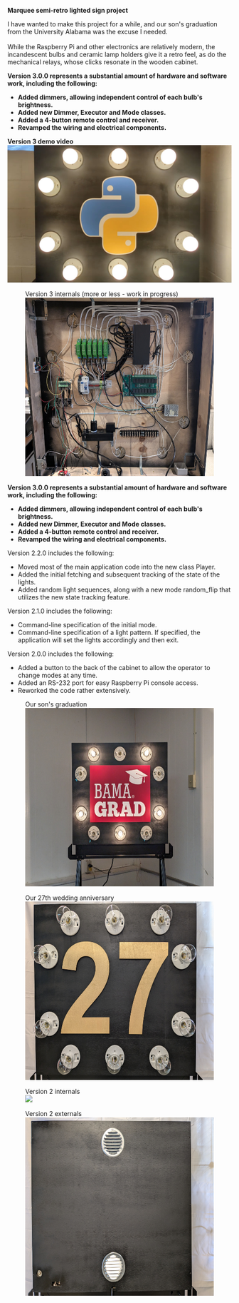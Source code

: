 **Marquee semi-retro lighted sign project**

I have wanted to make this project for a while, and our son's graduation from the University Alabama was the excuse I needed.<br/><br/>
While the Raspberry Pi and other electronics are relatively modern, the incandescent bulbs and ceramic lamp holders give it a retro feel, as do the mechanical relays, whose clicks resonate in the wooden cabinet.<br/>

<b>Version 3.0.0 represents a substantial amount of hardware and software work, including the following:
* Added dimmers, allowing independent control of each bulb's brightness.
* Added new Dimmer, Executor and Mode classes.
* Added a 4-button remote control and receiver.
* Revamped the wiring and electrical components.</b>

<b>Version 3 demo video</b>
[![](readme/marquee_v3_front.jpg)](https://www.youtube.com/watch?v=Xw9Ktnp-iGw)

<figure>
<figcaption>Version 3 internals (more or less - work in progress)</figcaption>
<img src="readme/marquee_v3_back_open.jpg" height=400>
</figure>

<b>Version 3.0.0 represents a substantial amount of hardware and software work, including the following:
* Added dimmers, allowing independent control of each bulb's brightness.
* Added new Dimmer, Executor and Mode classes.
* Added a 4-button remote control and receiver.
* Revamped the wiring and electrical components.</b>

Version 2.2.0 includes the following:
* Moved most of the main application code into the new class Player.
* Added the initial fetching and subsequent tracking of the state of the lights.
* Added random light sequences, along with a new mode random_flip that utilizes the new state tracking feature.

Version 2.1.0 includes the following:
* Command-line specification of the initial mode.
* Command-line specification of a light pattern.  If specified, the application will set the lights accordingly and then exit.

Version 2.0.0 includes the following:
* Added a button to the back of the cabinet to allow the operator to change modes at any time.
* Added an RS-232 port for easy Raspberry Pi console access.
* Reworked the code rather extensively.

<figure>
<figcaption>Our son's graduation</figcaption>
<img src="readme/marquee_bama_grad.jpg" height=400>
</figure>

<figure>
<figcaption>Our 27th wedding anniversary</figcaption>
<img src="readme/marquee_27th_anniversary.jpg" height=400>
</figure>

<figure>
<figcaption>Version 2 internals</figcaption>
<img src="readme/marquee_v2_back_open.jpg" height=400>
</figure>
  
<figure>
<figcaption>Version 2 externals</figcaption>
<img src="readme/marquee_v2_back_closed.jpg" height=400>
</figure>
